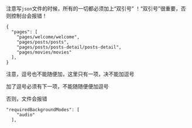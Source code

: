 注意写`json`文件的时候，所有的一切都必须加上“双引号” ！“双引号”很重要，否则控制台会报错！

```
{
  "pages": [
    "pages/welcome/welcome",
    "pages/posts/posts",
    "pages/posts/posts-detail/posts-detail",
    "pages/movies/movies"
  ],
}
```

注意，逗号也不能随便加，这里只有一项，决不能加逗号

加了逗号必须有下一项，不能随随便便加逗号

否则，文件会报错

```
"requiredBackgroundModes": [
    "audio"
  ],
```

